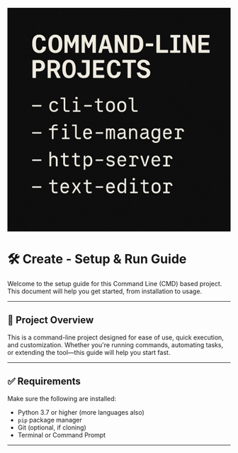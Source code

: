 ![CLI Screenshot](images/cmdprojects.jpg)
# 🛠️ Create - Setup & Run Guide

Welcome to the setup guide for this Command Line (CMD) based project. This document will help you get started, from installation to usage.

---

## 📁 Project Overview

This is a command-line project designed for ease of use, quick execution, and customization. Whether you're running commands, automating tasks, or extending the tool—this guide will help you start fast.

---

## ✅ Requirements

Make sure the following are installed:

- Python 3.7 or higher (more languages also)
- `pip` package manager
- Git (optional, if cloning)
- Terminal or Command Prompt

---

